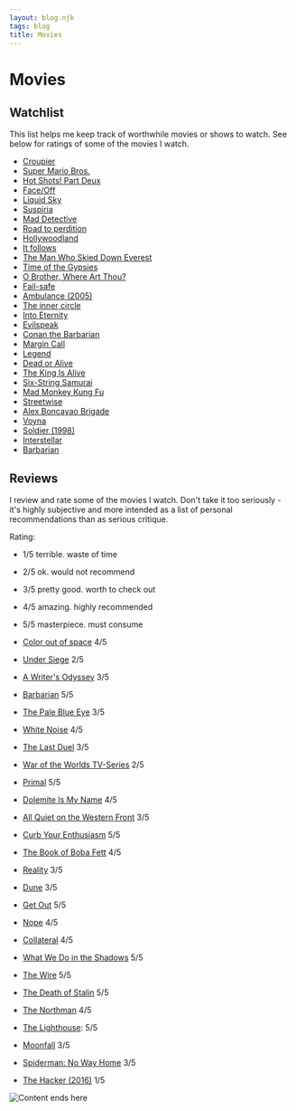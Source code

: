 ```yaml
---
layout: blog.njk
tags: blog
title: Movies
---
```


# Movies

## Watchlist

This list helps me keep track of worthwhile movies or shows to watch.
See below for ratings of some of the movies I watch.

- [Croupier](https://m.imdb.com/title/tt0159382/)
- [Super Mario Bros.](https://www.imdb.com/title/tt0108255/)
- [Hot Shots! Part Deux](https://www.imdb.com/title/tt0107144/)
- [Face/Off](https://www.imdb.com/title/tt0119094/)
- [Liquid Sky](https://www.imdb.com/title/tt0085852/)
- [Suspiria](https://www.imdb.com/title/tt0076786)
- [Mad Detective](https://www.imdb.com/title/tt0969269/)
- [Road to perdition](https://www.imdb.com/title/tt0257044)
- [Hollywoodland](https://www.imdb.com/title/tt0427969/)
- [It follows](https://www.imdb.com/title/tt3235888/)
- [The Man Who Skied Down Everest](https://www.imdb.com/title/tt0073340/)
- [Time of the Gypsies](https://www.imdb.com/title/tt0097223/)
- [O Brother, Where Art Thou?](https://www.imdb.com/title/tt0190590/)
- [Fail-safe](https://www.imdb.com/title/tt0058083/)
- [Ambulance (2005)](https://www.imdb.com/title/tt0400156/)
- [The inner circle](https://www.imdb.com/title/tt0103838/)
- [Into Eternity](https://www.imdb.com/title/tt1194612/)
- [Evilspeak](https://www.imdb.com/title/tt0082346/)
- [Conan the Barbarian](https://www.imdb.com/title/tt0082198/)
- [Margin Call](https://m.imdb.com/title/tt1615147/)
- [Legend](https://www.imdb.com/title/tt0089469/)
- [Dead or Alive](https://www.imdb.com/title/tt0221111)
- [The King Is Alive](https://www.imdb.com/title/tt0208911)
- [Six-String Samurai](https://www.imdb.com/title/tt0118736)
- [Mad Monkey Kung Fu](https://www.imdb.com/title/tt0079147)
- [Streetwise](https://www.imdb.com/title/tt0088196)
- [Alex Boncayao Brigade](https://www.imdb.com/title/tt0384800/)
- [Voyna](https://www.imdb.com/title/tt0309047/)
- [Soldier (1998)](https://m.imdb.com/title/tt0120157/)
- [Interstellar](https://m.imdb.com/title/tt0816692/)
- [Barbarian](https://m.imdb.com/title/tt15791034/)

## Reviews

I review and rate some of the movies I watch. Don't take it too seriously - it's highly subjective and more intended as a list of personal recommendations than as serious critique.

Rating:

- 1/5 terrible. waste of time
- 2/5 ok. would not recommend
- 3/5 pretty good. worth to check out
- 4/5 amazing. highly recommended
- 5/5 masterpiece. must consume

- [Color out of space](https://www.imdb.com/title/tt5073642/) 4/5
- [Under Siege](https://www.imdb.com/title/tt0105690/) 2/5
- [A Writer's Odyssey](https://www.imdb.com/title/tt9685342/) 3/5
- [Barbarian](https://www.imdb.com/title/tt15791034/) 5/5
- [The Pale Blue Eye](https://www.imdb.com/title/tt14138650/) 3/5
- [White Noise](https://www.imdb.com/title/tt6160448/) 4/5
- [The Last Duel](https://m.imdb.com/title/tt4244994/) 3/5
- [War of the Worlds TV-Series](https://www.imdb.com/title/tt9686194/) 2/5
- [Primal](https://www.imdb.com/title/tt10332508/) 5/5
- [Dolemite Is My Name](https://www.imdb.com/title/tt8526872/) 4/5
- [All Quiet on the Western Front](https://www.imdb.com/title/tt1016150) 3/5
- [Curb Your Enthusiasm](https://www.imdb.com/title/tt0264235) 5/5
- [The Book of Boba Fett](https://www.imdb.com/title/tt13668894/) 4/5
- [Reality](https://www.imdb.com/title/tt2392672) 3/5
- [Dune](https://www.imdb.com/title/tt1160419) 3/5
- [Get Out](https://www.imdb.com/title/tt5052448) 5/5
- [Nope](https://www.imdb.com/title/tt10954984) 4/5
- [Collateral](https://www.imdb.com/title/tt0369339) 4/5
- [What We Do in the Shadows](https://www.imdb.com/title/tt3416742) 5/5
- [The Wire](https://www.imdb.com/title/tt0306414) 5/5
- [The Death of Stalin](https://www.imdb.com/title/tt4686844) 5/5
- [The Northman](https://www.imdb.com/title/tt11138512) 4/5
- [The Lighthouse](https://www.imdb.com/title/tt7984734): 5/5
- [Moonfall](https://www.imdb.com/title/tt5834426) 3/5
- [Spiderman: No Way Home](https://www.imdb.com/title/tt10872600) 3/5
- [The Hacker (2016)](https://www.imdb.com/title/tt3173594) 1/5

<img class="center" src="./img/hero-reviews.png" alt="Content ends here">
